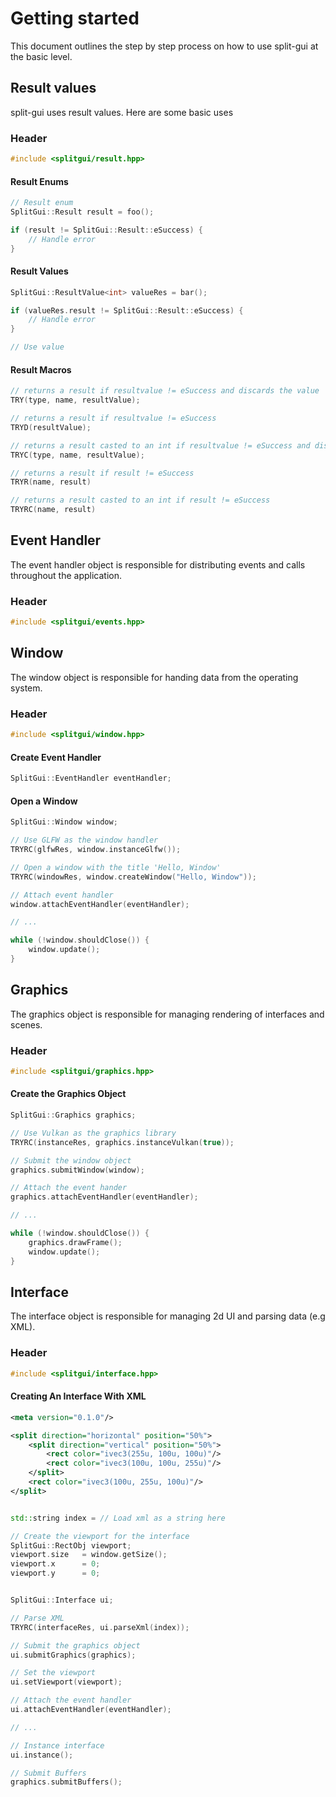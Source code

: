 # Getting started

This document outlines the step by step process on how to use split-gui at the basic level.

## Result values

split-gui uses result values. Here are some basic uses

### Header

``` c++
#include <splitgui/result.hpp>
```

#### Result Enums

``` c++
// Result enum
SplitGui::Result result = foo();

if (result != SplitGui::Result::eSuccess) {
    // Handle error
}
```

#### Result Values

``` c++
SplitGui::ResultValue<int> valueRes = bar();

if (valueRes.result != SplitGui::Result::eSuccess) {
    // Handle error
}

// Use value
```

#### Result Macros
``` c++
// returns a result if resultvalue != eSuccess and discards the value
TRY(type, name, resultValue);

// returns a result if resultvalue != eSuccess
TRYD(resultValue);

// returns a result casted to an int if resultvalue != eSuccess and discards the value
TRYC(type, name, resultValue);

// returns a result if result != eSuccess
TRYR(name, result)

// returns a result casted to an int if result != eSuccess
TRYRC(name, result)
```

## Event Handler 

The event handler object is responsible for distributing events and calls throughout the application.

### Header

``` c++
#include <splitgui/events.hpp>
```

## Window

The window object is responsible for handing data from the operating system.

### Header

``` c++
#include <splitgui/window.hpp>
```

#### Create Event Handler

``` c++
SplitGui::EventHandler eventHandler;
```

#### Open a Window

``` c++
SplitGui::Window window;

// Use GLFW as the window handler
TRYRC(glfwRes, window.instanceGlfw());

// Open a window with the title 'Hello, Window'
TRYRC(windowRes, window.createWindow("Hello, Window"));

// Attach event handler
window.attachEventHandler(eventHandler);

// ...

while (!window.shouldClose()) {
    window.update();
}
```

## Graphics

The graphics object is responsible for managing rendering of interfaces and scenes.

### Header

``` c++
#include <splitgui/graphics.hpp>
```

#### Create the Graphics Object

``` c++
SplitGui::Graphics graphics;

// Use Vulkan as the graphics library
TRYRC(instanceRes, graphics.instanceVulkan(true));

// Submit the window object
graphics.submitWindow(window);

// Attach the event hander
graphics.attachEventHandler(eventHandler);

// ...

while (!window.shouldClose()) {
    graphics.drawFrame();
    window.update();
}
```

## Interface

The interface object is responsible for managing 2d UI and parsing data (e.g XML).

### Header

``` c++
#include <splitgui/interface.hpp>
```

#### Creating An Interface With XML

``` xml
<meta version="0.1.0"/>

<split direction="horizontal" position="50%"> 
    <split direction="vertical" position="50%"> 
        <rect color="ivec3(255u, 100u, 100u)"/>
        <rect color="ivec3(100u, 100u, 255u)"/>
    </split>
    <rect color="ivec3(100u, 255u, 100u)"/>
</split>
```

``` c++

std::string index = // Load xml as a string here

// Create the viewport for the interface
SplitGui::RectObj viewport;
viewport.size   = window.getSize();
viewport.x      = 0;
viewport.y      = 0;


SplitGui::Interface ui;

// Parse XML
TRYRC(interfaceRes, ui.parseXml(index));

// Submit the graphics object
ui.submitGraphics(graphics);

// Set the viewport
ui.setViewport(viewport);

// Attach the event handler 
ui.attachEventHandler(eventHandler);

// ...

// Instance interface
ui.instance();

// Submit Buffers
graphics.submitBuffers();
```